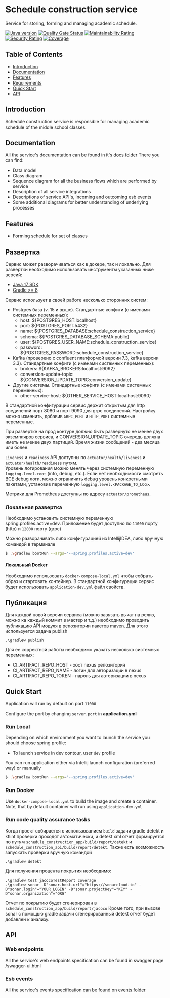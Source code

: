 # Schedule construction service

Service for storing, forming and managing academic schedule.

[![Java version](https://img.shields.io/static/v1?label=Java&message=17&color=blue)](https://sonarcloud.io/summary/new_code?id=AlexOmarov_schedule_construction_service)
[![Quality Gate Status](https://sonarcloud.io/api/project_badges/measure?project=AlexOmarov_schedule_construction_service&metric=alert_status)](https://sonarcloud.io/summary/new_code?id=AlexOmarov_schedule_construction_service)
[![Maintainability Rating](https://sonarcloud.io/api/project_badges/measure?project=AlexOmarov_schedule_construction_service&metric=sqale_rating)](https://sonarcloud.io/summary/new_code?id=AlexOmarov_schedule_construction_service)
[![Security Rating](https://sonarcloud.io/api/project_badges/measure?project=AlexOmarov_schedule_construction_service&metric=security_rating)](https://sonarcloud.io/summary/new_code?id=AlexOmarov_schedule_construction_service)
[![Coverage](https://sonarcloud.io/api/project_badges/measure?project=AlexOmarov_schedule_construction_service&metric=coverage)](https://sonarcloud.io/summary/new_code?id=AlexOmarov_schedule_construction_service)

## Table of Contents

- [Introduction](#introduction)
- [Documentation](#documentation)
- [Features](#features)
- [Requirements](#requirements)
- [Quick Start](#quick-start)
- [API](#requirements)

## Introduction

Schedule construction service is responsible for managing academic schedule of the middle school classes.

## Documentation

All the service's documentation can be found in it's 
[docs folder](docs)
There you can find:

- Data model
- Class diagram
- Sequence diagram for all the business flows which are performed by service
- Description of all service integrations
- Descriptions of service API's, incoming and outcoming esb events
- Some additional diagrams for better understanding of underlying processes

## Features
 * Forming schedule for set of classes

## Развертка

Сервис может разворачиваться как в докере, так и локально. Для развертки необходимо
использовать инструменты указанных ниже версий:
* [Java 17 SDK](https://www.oracle.com/java/technologies/javase/jdk17-archive-downloads.html)
* [Gradle >= 8](https://gradle.org/install/)

Сервис использует в своей работе несколько сторонних систем:
- Postgres база (v. 15 и выше). Стандартные конфиги (с именами системных переменных):
    - host: ${POSTGRES_HOST:localhost}
    - port: ${POSTGRES_PORT:5432}
    - name: ${POSTGRES_DATABASE:schedule_construction_service}
    - schema: ${POSTGRES_DATABASE_SСHEMA:public}
    - user: ${POSTGRES_USER_NAME:schedule_construction_service}
    - password: ${POSTGRES_PASSWORD:schedule_construction_service}
- Kafka (проверено с confluent платформой версии 7.3, kafka версии 3.3). Стандартные конфиги (с именами системных переменных):
    - brokers: ${KAFKA_BROKERS:localhost:9092}
    - conversion-update-topic: ${CONVERSION_UPDATE_TOPIC:conversion_update}
- Другие системы. Стандартные конфиги (с именами системных переменных):
    - other-service-host: ${OTHER_SERVICE_HOST:localhost:9090}
  
В стандартной конфигурации сервис держит открытым для http соединений порт 8080 и порт 9090 для grpc соединений.
Настройку можно изменить, добавив `GRPC_PORT` и `HTTP_PORT` системные переменные.

При развертке на прод контуре должно быть развернуто не менее двух экземпляров сервиса, и CONVERSION_UPDATE_TOPIC
очередь должна иметь не менее двух партиций. Время жизни сообщений - два месяца или более.

`Liveness` и `readiness` API доступны по `actuator/health/liveness` и `actuator/health/readiness` путям.  
Уровень логирования можно менять через системную переменную `logging.level.root` (info, debug, etc.).
Если нет необходимости смотреть ВСЕ debug логи, можно ограничить debug уровень конкретными пакетами,
установив переменную `logging.level.<PACKAGE_TO_LOG>`.

Метрики для Prometheus доступны по адресу `actuator/prometheus`.

### Локальная развертка

Необходимо установить системную переменную spring.profiles.active=dev.
Приложение будет доступно по `11000` порту (http) и `12000` порту (grpc)

Можно разворачивать либо конфигурацией из IntellijIDEA, либо вручную командой в терминале
```bash
$ .\gradlew bootRun --args='--spring.profiles.active=dev'
```

#### Локальный Docker

Необходимо использовать `docker-compose-local.yml` чтобы собрать образ и стартовать контейнер.
В стандартной конфигурации сервис будет использовать `application-dev.yml` файл свойств.


## Публикация

Для каждой новой версии сервиса (можно завязать выкат на релиз, можно ка каждый коммит в мастер и т.д.)
необходимо проводить публикацию API модуля в репозитории пакетов maven.
Для этого используется задача publish
```
.\gradlew publish
```
Для ее корректной работы необходимо указать несколько системных переменных:
- CI_ARTIFACT_REPO_HOST - хост nexus репозитория
- CI_ARTIFACT_REPO_NAME - логин для авторизации в nexus
- CI_ARTIFACT_REPO_TOKEN - пароль для авторизации в nexus

## Quick Start

Application will run by default on port `11000`

Configure the port by changing `server.port` in __application.yml__


### Run Local

Depending on which environment you want to launch the service you should choose
spring profile:
* To launch service in dev contour, user `dev` profile

You can run application either via Intellij launch configuration (preferred way) or
manually
```bash
$ .\gradlew bootRun --args='--spring.profiles.active=dev'
```

### Run Docker

Use `docker-compose-local.yml` to build the image and create a container.
Note, that by default container will run using `application-dev.yml`

### Run code quality assurance tasks

Когда проект собирается с использованием `build` задачи gradle detekt и ktlint проверки проходят автоматически,
и detekt xml отчет формируется по путям `schedule_construction_app/build/report/detekt`
и `schedule_construction_api/build/report/detekt`. Также есть возможность запускать проверки вручную командой
```
.\gradlew detekt
```

Для получения процента покрытия необходимо:
```
.\gradlew test jacocoTestReport coverage
.\gradlew sonar -D"sonar.host.url"="https://sonarcloud.io" -D"sonar.login"="YOUR_LOGIN" -D"sonar.projectKey"="KEY" -D"sonar.organization"="ORG" 
```
Отчет по покрытию будет сгенерирован в `schedule_construction_app/build/report/jacoco`
Кроме того, при вызове sonar с помощью gradle задачи сгенерированный detekt отчет будет добавлен к анализу.

## API

### Web endpoints
All the service's web endpoints specification can be found in swagger page /swagger-ui.html
### Esb events
All the service's events specification can be found on [events folder](docs/api/esb)
